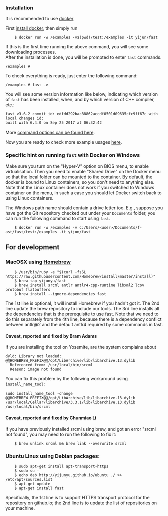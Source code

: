 ### Installation
It is recommended to use [docker](https://www.docker.com)

First [install docker](https://docs.docker.com/engine/installation/), then simply run
```
	$ docker run -w /examples -v$(pwd)/test:/examples -it yijun/fast
```
If this is the first time running the above command, you will see some downloading processes.  
After the installation is done, you will be prompted to enter `fast` commands. 

```
/examples #
```

To check everything is ready, just enter the following command:

```
/examples # fast -v
```

You will see some version information like below, indicating which version of `fast` 
has been installed, when, and by which version of C++ compiler, etc.:
```
fast v3.6.2 commit id: edfdd292bac88862accdf0501d09635cfc9ff67c with local changes id: 
built with 6.4.0 on Sep 25 2017 at 06:32:42
```

More [command options can be found here](options.md).

Now you are ready to check more example usages [here](usage.md).

### Specific hint on running `fast` with Docker on Windows

Make sure you turn on the "Hyper-V" option on BIOS menu, to enable virtualisation. Then you need to enable "Shared Drive" on the Docker menu so that the local folder can be mounted to the container. By default, the docker is bound to Linux containers, so you don't need to anything else. Note that the Linux container does not work if you switched to Windows container on the menu, in such a case you should let Docker switch back to using Linux containers.

The Windows path name should contain a drive letter too. 
E.g., suppose you have got the Git repository checked out under your `Documents` folder,
you can run the following command to start using `fast`. 
```
	$ docker run -w /examples -v c:/Users/<user>/Documents/f-ast/fast/test:/examples -it yijun/fast
```

## For development

### MacOSX using [Homebrew](https://brew.sh/) 
```
	$ /usr/bin/ruby -e "$(curl -fsSL https://raw.githubusercontent.com/Homebrew/install/master/install)"
	$ brew tap yijunyu/fast
	$ brew install srcml antlr antlr4-cpp-runtime libxml2 lcov protobuf flatbuffers
	$ brew install --ignore-dependencies fast
```
The 1st line is optional, it will install Homebrew if you hadn't got it. The 2nd line update the brew repository to include our tools.
The 3rd line installs all the dependencies that is the prerequisite to use fast. Note that we need to do this separately from the 4th
line, because there is a dependency conflict between antlr@2 and the default antlr4 required by some commands in fast.

#### Caveat, reported and fixed by Bram Adams
If you are installing the tool on Yosemite, are the system complains about 
```
dyld: Library not loaded: @@HOMEBREW_PREFIX@@/opt/LibArchive/lib/libarchive.13.dylib
  Referenced from: /usr/local/bin/srcml
  Reason: image not found
```
You can fix this problem by the following workaround using `install_name_tool`:
```
sudo install_name_tool -change @@HOMEBREW_PREFIX@@/opt/LibArchive/lib/libarchive.13.dylib /usr/local/Cellar/libarchive/3.3.1/lib/libarchive.13.dylib /usr/local/bin/srcml
```

#### Caveat, reported and fixed by Chunmiao Li
If you have previously installed srcml using brew, and got an error "srcml not found", you may need to run the following to fix it:
```
	$ brew unlink srcml && brew link --overwrite srcml
```
### Ubuntu Linux using Debian packages:
```
	$ sudo apt-get install apt-transport-https
	$ sudo su -
	$ echo deb http://yijunyu.github.io/ubuntu ./ >> /etc/apt/sources.list
	$ apt-get update
	$ apt-get install fast
```
Specifically, the 1st line is to support HTTPS transport protocol for the repository on github.io; 
the 2nd line is to update the list of repositories on your machine.

